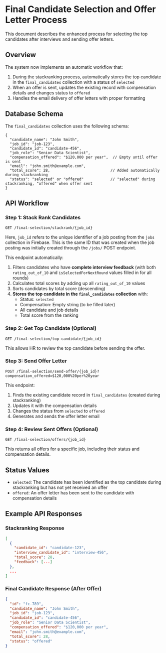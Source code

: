 # Final Candidate Selection and Offer Letter Process

This document describes the enhanced process for selecting the top candidates after interviews and sending offer letters.

## Overview

The system now implements an automatic workflow that:

1. During the stackranking process, automatically stores the top candidate in the `final_candidates` collection with a status of `selected`
2. When an offer is sent, updates the existing record with compensation details and changes status to `offered`
3. Handles the email delivery of offer letters with proper formatting

## Database Schema

The `final_candidates` collection uses the following schema:

```
{
  "candidate_name": "John Smith",
  "job_id": "job-123",
  "candidate_id": "candidate-456",
  "job_role": "Senior Data Scientist",
  "compensation_offered": "$120,000 per year",  // Empty until offer is sent
  "email": "john.smith@example.com",
  "total_score": 28,                           // Added automatically during stackranking
  "status": "selected" or "offered"            // "selected" during stackranking, "offered" when offer sent
}
```

## API Workflow

### Step 1: Stack Rank Candidates

```
GET /final-selection/stackrank/{job_id}
```

Here, `job_id` refers to the unique identifier of a job posting from the `jobs` collection in Firebase. This is the same ID that was created when the job posting was initially created through the `/jobs/` POST endpoint.

This endpoint automatically:
1. Filters candidates who have **complete interview feedback** (with both `rating_out_of_10` and `isSelectedForNextRound` values filled in for all rounds)
2. Calculates total scores by adding up all `rating_out_of_10` values
3. Sorts candidates by total score (descending)
4. **Stores the top candidate in the `final_candidates` collection** with:
   - Status: `selected`
   - Compensation: Empty string (to be filled later)
   - All candidate and job details
   - Total score from the ranking

### Step 2: Get Top Candidate (Optional)

```
GET /final-selection/top-candidate/{job_id}
```

This allows HR to review the top candidate before sending the offer.

### Step 3: Send Offer Letter

```
POST /final-selection/send-offer/{job_id}?compensation_offered=$120,000%20per%20year
```

This endpoint:
1. Finds the existing candidate record in `final_candidates` (created during stackranking)
2. Updates it with the compensation details
3. Changes the status from `selected` to `offered`
4. Generates and sends the offer letter email

### Step 4: Review Sent Offers (Optional)

```
GET /final-selection/offers/{job_id}
```

This returns all offers for a specific job, including their status and compensation details.

## Status Values

- `selected`: The candidate has been identified as the top candidate during stackranking but has not yet received an offer
- `offered`: An offer letter has been sent to the candidate with compensation details

## Example API Responses

### Stackranking Response

```json
[
  {
    "candidate_id": "candidate-123",
    "interview_candidate_id": "interview-456",
    "total_score": 28,
    "feedback": [...]
  },
  ...
]
```

### Final Candidate Response (After Offer)

```json
{
  "id": "fc-789",
  "candidate_name": "John Smith",
  "job_id": "job-123",
  "candidate_id": "candidate-456",
  "job_role": "Senior Data Scientist",
  "compensation_offered": "$120,000 per year",
  "email": "john.smith@example.com",
  "total_score": 28,
  "status": "offered"
}

